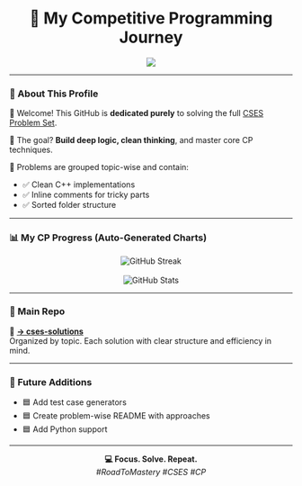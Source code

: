 <h1 align="center">🚀 My Competitive Programming Journey</h1>

<p align="center">
<img src="https://readme-typing-svg.demolab.com?font=Fira+Code&size=22&duration=2000&pause=1000&center=true&vCenter=true&width=480&lines=Bugs+fear+me+%F0%9F%91%BA;I+don%27t+write+code,+I+write+history.;Solving+CSES+like+it%27s+Tic-Tac-Toe;While+loops+run+from+me.;Stack+Overflow+checks+my+profile.;Debugging+since+birth.;Real+coders+don%27t+sleep%2C+they+optimize." />

</p>

---

### 📘 About This Profile

👋 Welcome! This GitHub is **dedicated purely** to solving the full [CSES Problem Set](https://cses.fi/problemset/).

🧠 The goal? **Build deep logic, clean thinking**, and master core CP techniques.

🔧 Problems are grouped topic-wise and contain:
- ✅ Clean C++ implementations
- ✅ Inline comments for tricky parts
- ✅ Sorted folder structure

---

### 📊 My CP Progress (Auto-Generated Charts)

<p align="center">
  <img src="https://github-readme-streak-stats.herokuapp.com/?user=hash-tinci&theme=tokyonight" alt="GitHub Streak" />
  <br><br>
  <img src="https://github-readme-stats.vercel.app/api?username=hash-tinci&show_icons=true&theme=tokyonight&hide_title=true" alt="GitHub Stats" />
</p>

---

### 📂 Main Repo

🔗 **[→ cses-solutions](https://github.com/YOUR_USERNAME/cses-solutions)**  
Organized by topic. Each solution with clear structure and efficiency in mind.

---

### 🧱 Future Additions

- 🟦 Add test case generators  
- 🟦 Create problem-wise README with approaches  
- 🟦 Add Python support

---

<p align="center">
  <b>💻 Focus. Solve. Repeat.</b><br>
  <i>#RoadToMastery #CSES #CP</i>
</p>
